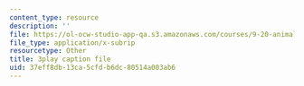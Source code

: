 ```yaml
---
content_type: resource
description: ''
file: https://ol-ocw-studio-app-qa.s3.amazonaws.com/courses/9-20-animal-behavior-fall-2013/37eff8db13ca5cfdb6dc80514a003ab6_472245.vtt
file_type: application/x-subrip
resourcetype: Other
title: 3play caption file
uid: 37eff8db-13ca-5cfd-b6dc-80514a003ab6
---
```

